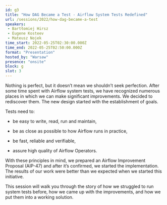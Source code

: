 ```yaml
---
id: g3
title: "How DAG Became a Test - Airflow System Tests Redefined"
url: /sessions/2022/how-dag-became-a-test
speakers:
 - Bartłomiej Hirsz
 - Eugene Kosteev
 - Mateusz Nojek
time_start: 2022-05-25T02:30:00.000Z
time_end: 2022-05-25T02:50:00.000Z
format: "Presentation"
hosted_by: "Warsaw"
presence: "onsite"
block: g
slot: 3
---
```


Nothing is perfect, but it doesn’t mean we shouldn’t seek perfection. After some time spent with Airflow system tests, we have recognized numerous places in which we can make significant improvements. We decided to rediscover them. The new design started with the establishment of goals.
 
 
 
 Tests need to:
 
 - be easy to write, read, run and maintain,
 
 - be as close as possible to how Airflow runs in practice,
 
 - be fast, reliable and verifiable,
 
 - assure high quality of Airflow Operators.
 
 
 
 With these principles in mind, we prepared an Airflow Improvement Proposal (AIP-47) and after it’s confirmed, we started the implementation. The results of our work were better than we expected when we started this initiative.
 
 
 
 This session will walk you through the story of how we struggled to run system tests before, how we came up with the improvements, and how we put them into a working solution.